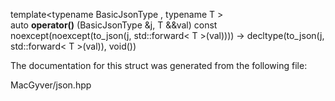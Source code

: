 <div id="structdetail_1_1to__json__fn">

</div>

<span id="structdetail_1_1to__json__fn"
label="structdetail_1_1to__json__fn"></span>

<div class="DoxyCompactItemize">

<span id="structdetail_1_1to__json__fn_a1b7ab97a1aa13ec9123e2a4213ce2e31"
label="structdetail_1_1to__json__fn_a1b7ab97a1aa13ec9123e2a4213ce2e31"></span>
template$<$typename BasicJsonType , typename T $>$   
auto **operator()** (BasicJsonType &j, T &&val) const
noexcept(noexcept(to_json(j, std::forward$<$ T $>$(val)))) -$>$
decltype(to_json(j, std::forward$<$ T $>$(val)), void())

</div>

The documentation for this struct was generated from the following file:

<div class="DoxyCompactItemize">

MacGyver/json.hpp

</div>

